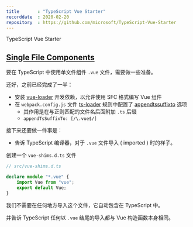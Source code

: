 ```yaml
---
title       : "TypeScript Vue Starter"
recorddate  : 2020-02-20
repository  : https://github.com/microsoft/TypeScript-Vue-Starter
---
```


TypeScript Vue Starter

## [Single File Components][sfc]

[sfc]: <https://github.com/Microsoft/TypeScript-Vue-Starter#single-file-components>

要在 TypeScript 中使用单文件组件 `.vue` 文件，需要做一些准备。

还好，之前已经完成了一半：

- 安装 [vue-loader] 开发依赖，以允许使用 SFC 格式编写 Vue 组件
- 在 `webpack.config.js` 文件 [ts-loader] 规则中配置了 [appendtssuffixto] 选项
  - 其作用是在与正则匹配的文件名后面附加 `.ts` 后缀
  - `appendTsSuffixTo: [/\.vue$/]`

[vue-loader]: <https://github.com/vuejs/vue-loader>
[ts-loader]: <https://github.com/TypeStrong/ts-loader>
[appendtssuffixto]: <https://github.com/TypeStrong/ts-loader#appendtssuffixto>

接下来还要做一件事是：

- 告诉 TypeScript 编译器，对于 `.vue` 文件导入 ( imported ) 时的样子。

创建一个 `vue-shims.d.ts` 文件

```ts
// src/vue-shims.d.ts

declare module "*.vue" {
    import Vue from "vue";
    export default Vue;
}
```

我们不需要在任何地方导入这个文件，它自动包含在 TypeScript 中。

并告诉 TypeScript 任何以 `.vue` 结尾的导入都与 Vue 构造函数本身相同。
